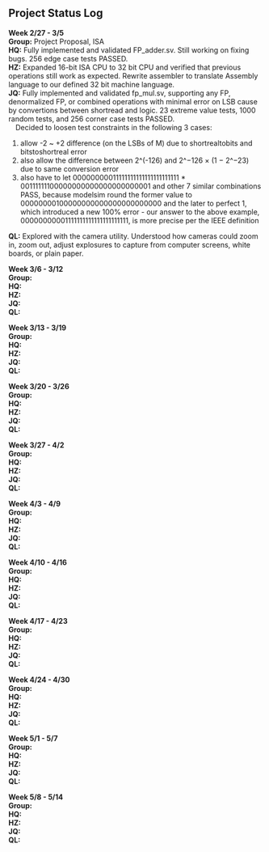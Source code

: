 ## Project Status Log

**Week 2/27 - 3/5** <br />
**Group:** Project Proposal, ISA <br />
**HQ:** Fully implemented and validated FP_adder.sv. Still working on fixing bugs. 256 edge case tests PASSED. <br />
**HZ:** Expanded 16-bit ISA CPU to 32 bit CPU and verified that previous operations still work as expected. Rewrite assembler to translate Assembly language to our defined 32 bit machine language.<br />
**JQ:** Fully implemented and validated fp_mul.sv, supporting any FP, denormalized FP, or combined operations with minimal error on LSB cause by convertions between shortread and logic. 23 extreme value tests, 1000 random tests, and 256 corner case tests PASSED. <br />
&emsp;Decided to loosen test constraints in the following 3 cases: <br />
1. allow -2 ~ +2 difference (on the LSBs of M) due to shortrealtobits and bitstoshortreal error <br />
2. also allow the difference between 2^(-126) and 2^−126 × (1 − 2^−23) due to same conversion error <br />
3. also have to let 00000000011111111111111111111111 * 00111111100000000000000000000001 and other 7 similar combinations PASS, because modelsim round the former value to 00000000100000000000000000000000 and the later to perfect 1, which introduced a new 100% error - our answer to the above example, 00000000001111111111111111111111, is more precise per the IEEE definition <br />

**QL:** Explored with the camera utility. Understood how cameras could zoom in, zoom out, adjust explosures to capture from computer screens, white boards, or plain paper.<br />

**Week 3/6 - 3/12** <br />
**Group:** <br />
**HQ:** <br />
**HZ:** <br />
**JQ:** <br />
**QL:** <br />

**Week 3/13 - 3/19** <br />
**Group:** <br />
**HQ:** <br />
**HZ:** <br />
**JQ:** <br />
**QL:** <br />

**Week 3/20 - 3/26** <br />
**Group:** <br />
**HQ:** <br />
**HZ:** <br />
**JQ:** <br />
**QL:** <br />

**Week 3/27 - 4/2** <br />
**Group:** <br />
**HQ:** <br />
**HZ:** <br />
**JQ:** <br />
**QL:** <br />

**Week 4/3 - 4/9** <br />
**Group:** <br />
**HQ:** <br />
**HZ:** <br />
**JQ:** <br />
**QL:** <br />

**Week 4/10 - 4/16** <br />
**Group:** <br />
**HQ:** <br />
**HZ:** <br />
**JQ:** <br />
**QL:** <br />

**Week 4/17 - 4/23** <br />
**Group:** <br />
**HQ:** <br />
**HZ:** <br />
**JQ:** <br />
**QL:** <br />

**Week 4/24 - 4/30** <br />
**Group:** <br />
**HQ:** <br />
**HZ:** <br />
**JQ:** <br />
**QL:** <br />

**Week 5/1 - 5/7** <br />
**Group:** <br />
**HQ:** <br />
**HZ:** <br />
**JQ:** <br />
**QL:** <br />

**Week 5/8 - 5/14** <br />
**Group:** <br />
**HQ:** <br />
**HZ:** <br />
**JQ:** <br />
**QL:** <br />
